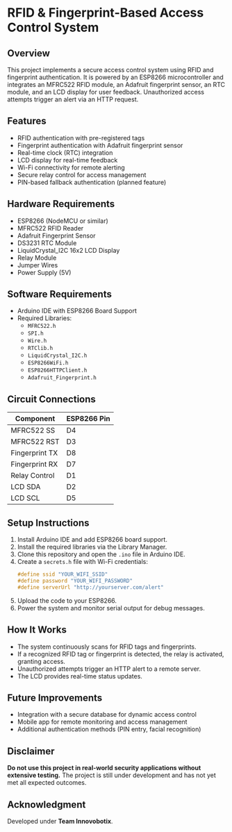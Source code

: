 # RFID & Fingerprint-Based Access Control System

## Overview
This project implements a secure access control system using RFID and fingerprint authentication. It is powered by an ESP8266 microcontroller and integrates an MFRC522 RFID module, an Adafruit fingerprint sensor, an RTC module, and an LCD display for user feedback. Unauthorized access attempts trigger an alert via an HTTP request.

## Features
- RFID authentication with pre-registered tags
- Fingerprint authentication with Adafruit fingerprint sensor
- Real-time clock (RTC) integration
- LCD display for real-time feedback
- Wi-Fi connectivity for remote alerting
- Secure relay control for access management
- PIN-based fallback authentication (planned feature)

## Hardware Requirements
- ESP8266 (NodeMCU or similar)
- MFRC522 RFID Reader
- Adafruit Fingerprint Sensor
- DS3231 RTC Module
- LiquidCrystal_I2C 16x2 LCD Display
- Relay Module
- Jumper Wires
- Power Supply (5V)

## Software Requirements
- Arduino IDE with ESP8266 Board Support
- Required Libraries:
  - `MFRC522.h`
  - `SPI.h`
  - `Wire.h`
  - `RTClib.h`
  - `LiquidCrystal_I2C.h`
  - `ESP8266WiFi.h`
  - `ESP8266HTTPClient.h`
  - `Adafruit_Fingerprint.h`

## Circuit Connections
| Component        | ESP8266 Pin |
|-----------------|------------|
| MFRC522 SS      | D4         |
| MFRC522 RST     | D3         |
| Fingerprint TX  | D8         |
| Fingerprint RX  | D7         |
| Relay Control   | D1         |
| LCD SDA         | D2         |
| LCD SCL         | D5         |

## Setup Instructions
1. Install Arduino IDE and add ESP8266 board support.
2. Install the required libraries via the Library Manager.
3. Clone this repository and open the `.ino` file in Arduino IDE.
4. Create a `secrets.h` file with Wi-Fi credentials:
   ```cpp
   #define ssid "YOUR_WIFI_SSID"
   #define password "YOUR_WIFI_PASSWORD"
   #define serverUrl "http://yourserver.com/alert"
   ```
5. Upload the code to your ESP8266.
6. Power the system and monitor serial output for debug messages.

## How It Works
- The system continuously scans for RFID tags and fingerprints.
- If a recognized RFID tag or fingerprint is detected, the relay is activated, granting access.
- Unauthorized attempts trigger an HTTP alert to a remote server.
- The LCD provides real-time status updates.

## Future Improvements
- Integration with a secure database for dynamic access control
- Mobile app for remote monitoring and access management
- Additional authentication methods (PIN entry, facial recognition)

## Disclaimer
**Do not use this project in real-world security applications without extensive testing.** The project is still under development and has not yet met all expected outcomes.

## Acknowledgment
Developed under **Team Innovobotix**.
